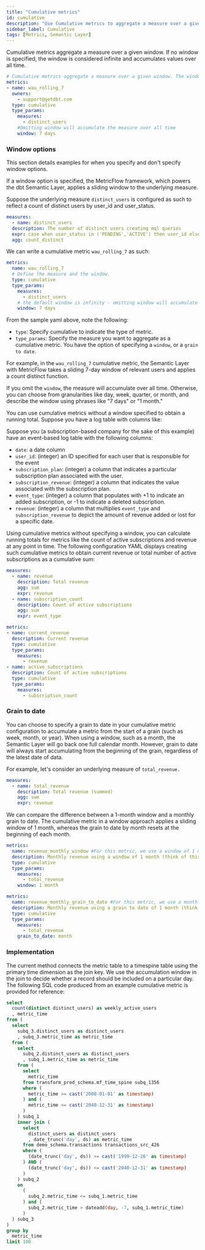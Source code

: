 ```yaml
---
title: "Cumulative metrics"
id: cumulative
description: "Use Cumulative metrics to aggregate a measure over a given window."
sidebar_label: Cumulative
tags: [Metrics, Semantic Layer]
---
```


Cumulative metrics aggregate a measure over a given window. If no window is specified, the window is considered infinite and accumulates values over all time.

```yaml
# Cumulative metrics aggregate a measure over a given window. The window is considered infinite if no window parameter is passed (accumulate the measure over all time)
metrics:
- name: wau_rolling_7
  owners:
    - support@getdbt.com
  type: cumulative
  type_params:
    measures:
      - distinct_users
    #Omitting window will accumulate the measure over all time
    window: 7 days
```

### Window options

This section details examples for when you specify and don't specify window options.

<Tabs>

<TabItem value="specified" label="Example of window specified">

If a window option is specified, the MetricFlow framework, which powers the dbt Semantic Layer, applies a sliding window to the underlying measure. 

Suppose the underlying measure `distinct_users` is configured as such to reflect a count of distinct users by user_id and user_status. 

```yaml
measures:
  - name: distinct_users
  description: The number of distinct users creating mql queries
  expr: case when user_status in ('PENDING','ACTIVE') then user_id else null end
  agg: count_distinct
```

We can write a cumulative metric `wau_rolling_7` as such: 

``` yaml
metrics: 
  name: wau_rolling_7
  # Define the measure and the window.
  type: cumulative
  type_params:
    measures:
      - distinct_users
    # the default window is infinity - omitting window will accumulate the measure over all time
    window: 7 days
```

From the sample yaml above, note the following: 

* `type`: Specify cumulative to indicate the type of metric. 
* `type_params`: Specify the measure you want to aggregate as a cumulative metric. You have the option of specifying a `window`, or a `grain to date`.  

For example, in the `wau_rolling_7` cumulative metric, the Semantic Layer with MetricFlow takes a sliding 7-day window of relevant users and applies a count distinct function.

If you omit the `window`, the measure will accumulate over all time. Otherwise, you can choose from granularities like day, week, quarter, or month, and describe the window using phrases like "7 days" or "1 month."

</TabItem>

<TabItem value="notspecified" label="Example of window not specified">

You can use cumulative metrics without a window specified to obtain a running total. Suppose you have a log table with columns like:

Suppose you (a subscription-based company for the sake of this example) have an event-based log table with the following columns: 

* `date`: a date column 
* `user_id`: (integer) an ID specified for each user that is responsible for the event 
* `subscription_plan`: (integer) a column that indicates a particular subscription plan associated with the user. 
* `subscription_revenue`: (integer) a column that indicates the value associated with the subscription plan.  
* `event_type`: (integer) a column that populates with +1 to indicate an added subscription, or -1 to indicate a deleted subscription. 
* `revenue`: (integer) a column that multiplies `event_type` and `subscription_revenue` to depict the amount of revenue added or lost for a specific date. 

Using cumulative metrics without specifying a window, you can calculate running totals for metrics like the count of active subscriptions and revenue at any point in time. The following configuration YAML displays creating such cumulative metrics to obtain current revenue or total number of active subscriptions as a cumulative sum:

```yaml
measures: 
  - name: revenue 
    description: Total revenue 
    agg: sum 
    expr: revenue 
  - name: subscription_count 
    description: Count of active subscriptions 
    agg: sum 
    expr: event_type

metrics: 
- name: current_revenue
  description: Current revenue 
  type: cumulative 
  type_params: 
    measures: 
      - revenue
- name: active_subscriptions 
  description: Count of active subscriptions 
  type: cumulative 
  type_params: 
    measures: 
      - subscription_count
```

</TabItem>

</Tabs>

### Grain to date 

You can choose to specify a grain to date in your cumulative metric configuration to accumulate a metric from the start of a grain (such as week, month, or year). When using a window, such as a month, the Semantic Layer will go back one full calendar month. However, grain to date will always start accumulating from the beginning of the grain, regardless of the latest date of data.

For example, let's consider an underlying measure of `total_revenue.`

```yaml
measures: 
  - name: total_revenue 
    description: Total revenue (summed) 
    agg: sum 
    expr: revenue 
```

We can compare the difference between a 1-month window and a monthly grain to date. The cumulative metric in a window approach applies a sliding window of 1 month, whereas the grain to date by month resets at the beginning of each month.

```yaml
metrics: 
  name: revenue_monthly_window #For this metric, we use a window of 1 month 
  description: Monthly revenue using a window of 1 month (think of this as a sliding window of 30 days)
  type: cumulative 
  type_params: 
    measures: 
      - total_revenue 
    window: 1 month 
```

```yaml
metrics: 
  name: revenue_monthly_grain_to_date #For this metric, we use a monthly grain to date 
  description: Monthly revenue using a grain to date of 1 month (think of this as a monthly resetting point) 
  type: cumulative 
  type_params: 
    measures: 
      - total_revenue 
    grain_to_date: month 
```

### Implementation

The current method connects the metric table to a timespine table using the primary time dimension as the join key. We use the accumulation window in the join to decide whether a record should be included on a particular day. The following SQL code produced from an example cumulative metric is provided for reference:

``` sql
select
  count(distinct distinct_users) as weekly_active_users
  , metric_time
from (
  select
    subq_3.distinct_users as distinct_users
    , subq_3.metric_time as metric_time
  from (
    select
      subq_2.distinct_users as distinct_users
      , subq_1.metric_time as metric_time
    from (
      select
        metric_time
      from transform_prod_schema.mf_time_spine subq_1356
      where (
        metric_time >= cast('2000-01-01' as timestamp)
      ) and (
        metric_time <= cast('2040-12-31' as timestamp)
      )
    ) subq_1
    inner join (
      select
        distinct_users as distinct_users
        , date_trunc('day', ds) as metric_time
      from demo_schema.transactions transactions_src_426
      where (
        (date_trunc('day', ds)) >= cast('1999-12-26' as timestamp)
      ) AND (
        (date_trunc('day', ds)) <= cast('2040-12-31' as timestamp)
      )
    ) subq_2
    on
      (
        subq_2.metric_time <= subq_1.metric_time
      ) and (
        subq_2.metric_time > dateadd(day, -7, subq_1.metric_time)
      )
  ) subq_3
)
group by
  metric_time
limit 100
```

